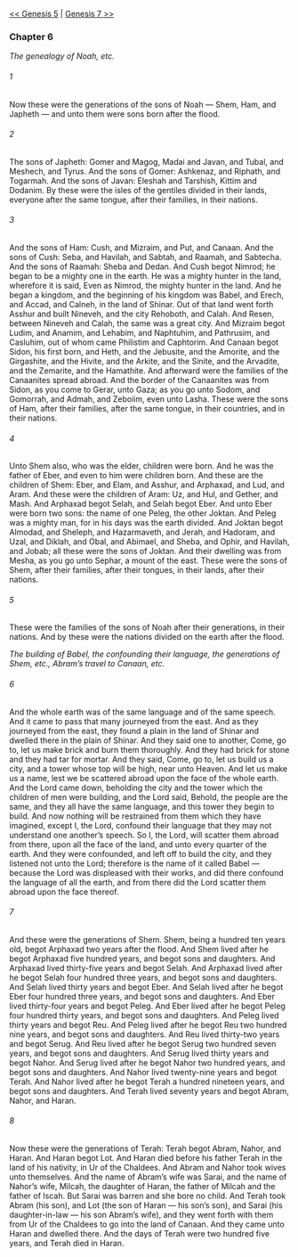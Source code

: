 [<< Genesis 5](Genesis%205)  |  [Genesis 7 >>](Genesis%207)

### Chapter 6

*The genealogy of Noah, etc.*

###### 1
Now these were the generations of the sons of Noah — Shem, Ham, and Japheth — and unto them were sons born after the flood.

###### 2
The sons of Japheth: Gomer and Magog, Madai and Javan, and Tubal, and Meshech, and Tyrus. And the sons of Gomer: Ashkenaz, and Riphath, and Togarmah. And the sons of Javan: Eleshah and Tarshish, Kittim and Dodanim. By these were the isles of the gentiles divided in their lands, everyone after the same tongue, after their families, in their nations.

###### 3
And the sons of Ham: Cush, and Mizraim, and Put, and Canaan. And the sons of Cush: Seba, and Havilah, and Sabtah, and Raamah, and Sabtecha. And the sons of Raamah: Sheba and Dedan. And Cush begot Nimrod; he began to be a mighty one in the earth. He was a mighty hunter in the land, wherefore it is said, Even as Nimrod, the mighty hunter in the land. And he began a kingdom, and the beginning of his kingdom was Babel, and Erech, and Accad, and Calneh, in the land of Shinar. Out of that land went forth Asshur and built Nineveh, and the city Rehoboth, and Calah. And Resen, between Nineveh and Calah, the same was a great city. And Mizraim begot Ludim, and Anamim, and Lehabim, and Naphtuhim, and Pathrusim, and Casluhim, out of whom came Philistim and Caphtorim. And Canaan begot Sidon, his first born, and Heth, and the Jebusite, and the Amorite, and the Girgashite, and the Hivite, and the Arkite, and the Sinite, and the Arvadite, and the Zemarite, and the Hamathite. And afterward were the families of the Canaanites spread abroad. And the border of the Canaanites was from Sidon, as you come to Gerar, unto Gaza; as you go unto Sodom, and Gomorrah, and Admah, and Zeboiim, even unto Lasha. These were the sons of Ham, after their families, after the same tongue, in their countries, and in their nations.

###### 4
Unto Shem also, who was the elder, children were born. And he was the father of Eber, and even to him were children born. And these are the children of Shem: Eber, and Elam, and Asshur, and Arphaxad, and Lud, and Aram. And these were the children of Aram: Uz, and Hul, and Gether, and Mash. And Arphaxad begot Selah, and Selah begot Eber. And unto Eber were born two sons: the name of one Peleg, the other Joktan. And Peleg was a mighty man, for in his days was the earth divided. And Joktan begot Almodad, and Sheleph, and Hazarmaveth, and Jerah, and Hadoram, and Uzal, and Diklah, and Obal, and Abimael, and Sheba, and Ophir, and Havilah, and Jobab; all these were the sons of Joktan. And their dwelling was from Mesha, as you go unto Sephar, a mount of the east. These were the sons of Shem, after their families, after their tongues, in their lands, after their nations.

###### 5
These were the families of the sons of Noah after their generations, in their nations. And by these were the nations divided on the earth after the flood.


*The building of Babel, the confounding their language, the generations of Shem, etc., Abram’s travel to Canaan, etc.*

###### 6
And the whole earth was of the same language and of the same speech. And it came to pass that many journeyed from the east. And as they journeyed from the east, they found a plain in the land of Shinar and dwelled there in the plain of Shinar. And they said one to another, Come, go to, let us make brick and burn them thoroughly. And they had brick for stone and they had tar for mortar. And they said, Come, go to, let us build us a city, and a tower whose top will be high, near unto Heaven. And let us make us a name, lest we be scattered abroad upon the face of the whole earth. And the Lord came down, beholding the city and the tower which the children of men were building, and the Lord said, Behold, the people are the same, and they all have the same language, and this tower they begin to build. And now nothing will be restrained from them which they have imagined, except I, the Lord, confound their language that they may not understand one another’s speech. So I, the Lord, will scatter them abroad from there, upon all the face of the land, and unto every quarter of the earth. And they were confounded, and left off to build the city, and they listened not unto the Lord; therefore is the name of it called Babel — because the Lord was displeased with their works, and did there confound the language of all the earth, and from there did the Lord scatter them abroad upon the face thereof.

###### 7
And these were the generations of Shem. Shem, being a hundred ten years old, begot Arphaxad two years after the flood. And Shem lived after he begot Arphaxad five hundred years, and begot sons and daughters. And Arphaxad lived thirty-five years and begot Selah. And Arphaxad lived after he begot Selah four hundred three years, and begot sons and daughters. And Selah lived thirty years and begot Eber. And Selah lived after he begot Eber four hundred three years, and begot sons and daughters. And Eber lived thirty-four years and begot Peleg. And Eber lived after he begot Peleg four hundred thirty years, and begot sons and daughters. And Peleg lived thirty years and begot Reu. And Peleg lived after he begot Reu two hundred nine years, and begot sons and daughters. And Reu lived thirty-two years and begot Serug. And Reu lived after he begot Serug two hundred seven years, and begot sons and daughters. And Serug lived thirty years and begot Nahor. And Serug lived after he begot Nahor two hundred years, and begot sons and daughters. And Nahor lived twenty-nine years and begot Terah. And Nahor lived after he begot Terah a hundred nineteen years, and begot sons and daughters. And Terah lived seventy years and begot Abram, Nahor, and Haran.

###### 8
Now these were the generations of Terah: Terah begot Abram, Nahor, and Haran. And Haran begot Lot. And Haran died before his father Terah in the land of his nativity, in Ur of the Chaldees. And Abram and Nahor took wives unto themselves. And the name of Abram’s wife was Sarai, and the name of Nahor’s wife, Milcah, the daughter of Haran, the father of Milcah and the father of Iscah. But Sarai was barren and she bore no child. And Terah took Abram (his son), and Lot (the son of Haran — his son’s son), and Sarai (his daughter-in-law — his son Abram’s wife), and they went forth with them from Ur of the Chaldees to go into the land of Canaan. And they came unto Haran and dwelled there. And the days of Terah were two hundred five years, and Terah died in Haran.